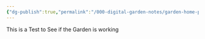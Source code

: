 ```yaml
---
{"dg-publish":true,"permalink":"/000-digital-garden-notes/garden-home-page/","tags":["gardenEntry"]}
---
```


This is a Test to See if the Garden is working

